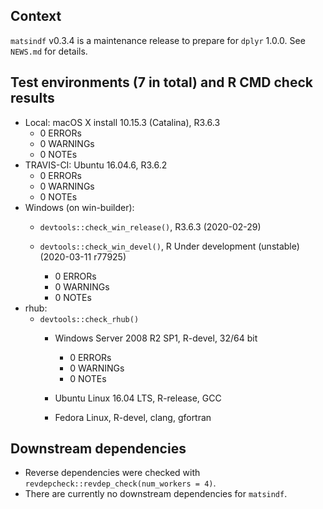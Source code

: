 ## Context

`matsindf` v0.3.4 is a maintenance release to prepare for `dplyr` 1.0.0.  See `NEWS.md` for details. 


## Test environments (7 in total) and R CMD check results

* Local: macOS X install 10.15.3 (Catalina), R3.6.3
    * 0 ERRORs
    * 0 WARNINGs
    * 0 NOTEs
* TRAVIS-CI: Ubuntu 16.04.6, R3.6.2
    * 0 ERRORs
    * 0 WARNINGs
    * 0 NOTEs
* Windows (on win-builder):
    * `devtools::check_win_release()`, R3.6.3 (2020-02-29)

    * `devtools::check_win_devel()`, R Under development (unstable) (2020-03-11 r77925)
        * 0 ERRORs
        * 0 WARNINGs
        * 0 NOTEs
* rhub:
    * `devtools::check_rhub()`
        * Windows Server 2008 R2 SP1, R-devel, 32/64 bit
            * 0 ERRORs
            * 0 WARNINGs
            * 0 NOTEs
        * Ubuntu Linux 16.04 LTS, R-release, GCC

        * Fedora Linux, R-devel, clang, gfortran


## Downstream dependencies

* Reverse dependencies were checked with `revdepcheck::revdep_check(num_workers = 4)`.
* There are currently no downstream dependencies for `matsindf`.
